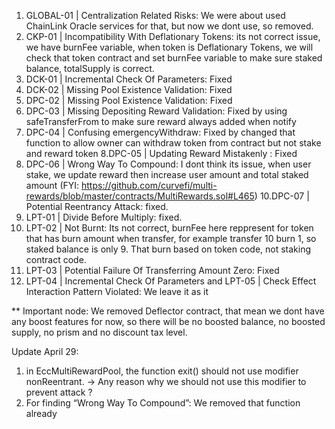 1. GLOBAL-01 | Centralization Related Risks: We were about used ChainLink Oracle services for that, but now we dont use, so removed.
2. CKP-01 | Incompatibility With Deflationary Tokens: its not correct issue, we have burnFee variable, when token is Deflationary Tokens, we will check that token contract and set burnFee variable to make sure staked balance, totalSupply is correct.
3. DCK-01 | Incremental Check Of Parameters: Fixed
4. DCK-02 | Missing Pool Existence Validation: Fixed
5. DPC-02 | Missing Pool Existence Validation: Fixed
6. DPC-03 | Missing Depositing Reward Validation: Fixed by using safeTransferFrom to make sure reward always added when notify
7. DPC-04 | Confusing emergencyWithdraw: Fixed by changed that function to allow owner can withdraw token from contract but not stake and reward token
8.DPC-05 | Updating Reward Mistakenly : Fixed
9. DPC-06 | Wrong Way To Compound: I dont think its issue, when user stake, we update reward then increase user amount and total staked amount (FYI: https://github.com/curvefi/multi-rewards/blob/master/contracts/MultiRewards.sol#L465)
10.DPC-07 | Potential Reentrancy Attack: fixed.
11. LPT-01 | Divide Before Multiply: fixed.
12. LPT-02 | Not Burnt: Its not correct, burnFee here reppresent for token that has burn amount when transfer, for example transfer 10 burn 1, so staked balance is only 9. That burn based on token code, not staking contract code.
12. LPT-03 | Potential Failure Of Transferring Amount Zero: Fixed
13. LPT-04 | Incremental Check Of Parameters and LPT-05 | Check Effect Interaction Pattern Violated: We leave it as it 

** Important node: We removed Deflector contract, that mean we dont have any boost features for now, so there will be no boosted balance, no boosted supply, no prism and no discount tax level.


Update April 29:
1. in EccMultiRewardPool, the function exit() should not use modifier nonReentrant. -> Any reason why we should not use this modifier to prevent attack ?
2. For finding “Wrong Way To Compound”: We removed that function already
